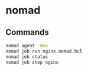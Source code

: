 # nomad
## Commands
```bash
nomad agent -dev
nomad job run nginx.nomad.hcl
nomad job status
nomad job stop nginx
```

